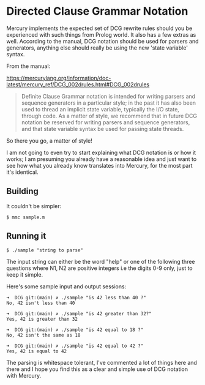 # Directed Clause Grammar Notation

Mercury implements the expected set of DCG rewrite rules should you be
experienced with such things from Prolog world. It also has a few extras as
well. According to the manual, DCG notation should be used for parsers and
generators, anything else should really be using the new 'state variable'
syntax.

From the manual:

https://mercurylang.org/information/doc-latest/mercury_ref/DCG_002drules.html#DCG_002drules

>Definite Clause Grammar notation is intended for writing parsers and sequence
>generators in a particular style; in the past it has also been used to thread
>an implicit state variable, typically the I/O state, through code. As a
>matter of style, we recommend that in future DCG notation be reserved for
>writing parsers and sequence generators, and that state variable syntax be
>used for passing state threads.


So there you go, a matter of style!

I am not going to even try to start explaining what DCG notation is or how it
works; I am presuming you already have a reasonable idea and just want to see
how what you already know translates into Mercury, for the most part it's
identical.


## Building

It couldn't be simpler:

    $ mmc sample.m

## Running it

    $ ./sample "string to parse"

The input string can either be the word "help" or one of the following three
questions where N1, N2 are positive integers i.e the digits 0-9 only, just to
keep it simple.

Here's some sample input and output sessions:

    ➜  DCG git:(main) ✗ ./sample "is 42 less than 40 ?"
    No, 42 isn't less than 40

    ➜  DCG git:(main) ✗ ./sample "is 42 greater than 32?"
    Yes, 42 is greater than 32

    ➜  DCG git:(main) ✗ ./sample "is 42 equal to 18 ?"
    No, 42 isn't the same as 18

    ➜  DCG git:(main) ✗ ./sample "is 42 equal to 42 ?"
    Yes, 42 is equal to 42


The parsing is whitespace tolerant, I've commented a lot of things here and
there and I hope you find this as a clear and simple use of DCG notation with
Mercury.
